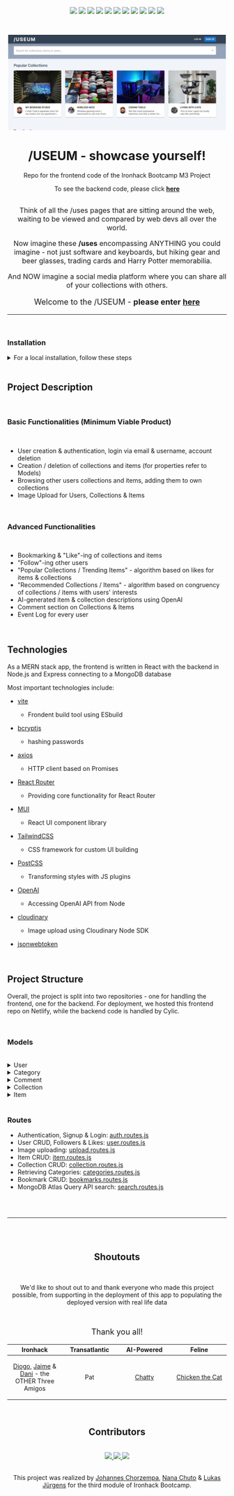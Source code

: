 <p align="center">
<img src="https://img.shields.io/netlify/aa095247-1b05-40a5-b49b-4dfb579e9d56" />
        <img src="https://img.shields.io/github/contributors/nncht/association_client" />
        <img src="https://badgen.net/github/commits/nncht/association_client/main" />
        <img src="https://img.shields.io/github/commit-activity/w/nncht/association_client" />
        <img src="https://img.shields.io/github/issues-pr-closed/nncht/association_client" />
        <img src="https://img.shields.io/npm/v/npm" />
        <img src="https://img.shields.io/github/languages/count/nncht/association_client" />
        <img src="https://img.shields.io/github/languages/top/nncht/association_client?color=yellow" />
        <img src="https://badges.aleen42.com/src/vitejs.svg" />
        <img src="https://badges.aleen42.com/src/react.svg" />
        <img src="https://badges.aleen42.com/src/react-router.svg" />

</p>
</br>

<p align="center">
<img src="public/images/default/useum_repoheader_standin.jpg" alt="a stand-in image for the useum app" width="500px"/>
</p>

<h1 align="center">/USEUM - showcase yourself!</h1>

<p align="center">Repo for the frontend code of the Ironhack Bootcamp M3 Project</p>
<p align="center">To see the backend code, please click <b><a href="https://github.com/nncht/association_server">here</a></b></p>

</br>

<div align="center" style="font-size: 16px">
  Think of all the /uses pages that are sitting around the web, waiting to be viewed and compared by web devs all over the world.

Now imagine these <b>/uses</b> encompassing ANYTHING you could imagine - not just software and keyboards, but hiking gear and beer glasses, trading cards and Harry Potter memorabilia.

And NOW imagine a social media platform where you can share all of your collections with others.

</div>

  <p align="center" style="font-size: 18px">Welcome to the /USEUM - <b>please enter <a href="https://useum.netlify.app/" target="_blank">here</a></b></p>

---

</br>

### Installation

<details>
  <summary>For a local installation, follow these steps</summary>

Always run

```bash
npm install
```

before

```bash
npm run dev
```

to make sure everything is there

</details>

</br>

## Project Description

</br>

### Basic Functionalities (Minimum Viable Product)

</br>

- User creation & authentication, login via email & username, account deletion
- Creation / deletion of collections and items (for properties refer to Models)
- Browsing other users collections and items, adding them to own collections
- Image Upload for Users, Collections & Items

</br>

### Advanced Functionalities

</br>

- Bookmarking & "Like"-ing of collections and items
- "Follow"-ing other users
- "Popular Collections / Trending Items" - algorithm based on likes for items & collections
- "Recommended Collections / Items" - algorithm based on congruency of collections / items with users' interests
- AI-generated item & collection descriptions using OpenAI
- Comment section on Collections & Items
- Event Log for every user

</br>

## Technologies

As a MERN stack app, the frontend is written in React with the backend in Node.js and Express connecting to a MongoDB database

Most important technologies include:

- [vite](https://www.npmjs.com/package/vite)
  - Frondent build tool using ESbuild
- [bcryptjs](https://www.npmjs.com/package/bcryptjs)
  - hashing passwords
- [axios](https://www.npmjs.com/package/axios)
  - HTTP client based on Promises
- [React Router](https://www.npmjs.com/package/react-router)
  - Providing core functionality for React Router
- [MUI](https://www.npmjs.com/package/@mui/material)
  - React UI component library
- [TailwindCSS](https://www.npmjs.com/package/tailwindcss)
  - CSS framework for custom UI building
- [PostCSS](https://www.npmjs.com/package/postcss)
  - Transforming styles with JS plugins
- [OpenAI](https://www.npmjs.com/package/openai)
  - Accessing OpenAI API from Node
- [cloudinary](https://www.npmjs.com/package/cloudinary)
  - Image upload using Cloudinary Node SDK
- [jsonwebtoken](https://www.npmjs.com/package/jsonwebtoken)

  </br>

## Project Structure

Overall, the project is split into two repositories - one for handling the frontend, one for the backend. For deployment, we hosted this frontend repo on Netlify, while the backend code is handled by Cylic.

</br>

### Models

</br>

<details>
  <summary>User </summary>

```javascript
const { Schema, model } = require("mongoose");
const Category = require("./Category.model");
const Collection = require("./Collection.model");
const Item = require("./Item.model");
const Comment = require("./Comment.model");

const userSchema = new Schema(
  {
    email: {
      type: String,
      required: [true, "Email is required."],
      unique: true,
      lowercase: true,
      trim: true,
    },
    password: {
      type: String,
      required: [true, "Password is required."],
    },
    username: {
      type: String,
      required: [true, "Username is required."],
      unique: true,
      trim: true,
    },

    userbio: {
      type: String,
      maxlength: 2000,
    },

    pronouns: {
      type: String,
    },

    imageUrl: {
      type: String,
      default: "/images/default/default-profile.png",
    },

    headerImageUrl: {
      type: String,
      default: "/images/default/default-header.svg",
    },

    collections: [
      {
        type: Schema.Types.ObjectId,
        ref: "Collection",
      },
    ],
    items: [
      {
        type: Schema.Types.ObjectId,
        ref: "Item",
      },
    ],
    bookmarks: [
      {
        type: Schema.Types.ObjectId,
        ref: "Item",
      },
      {
        type: Schema.Types.ObjectId,
        ref: "Collection",
      },
    ],
    likes: [
      {
        type: Schema.Types.ObjectId,
        ref: "Item",
      },
      {
        type: Schema.Types.ObjectId,
        ref: "Collection",
      },
    ],
    categories: [
      {
        type: Schema.Types.ObjectId,
        ref: "Category",
      },
    ],
    followers: [
      {
        type: Schema.Types.ObjectId,
        ref: "User",
      },
    ],
    following: [
      {
        type: Schema.Types.ObjectId,
        ref: "User",
      },
    ],
    comments: [
      {
        type: Schema.Types.ObjectId,
        ref: "Comment",
      },
    ],
  },
  {
    // this second object adds extra properties: `createdAt` and `updatedAt`
    timestamps: true,
  }
);

const User = model("User", userSchema);

module.exports = User;
```

</details>

<details>
  <summary>Category </summary>

```javascript
const mongoose = require("mongoose");

const categorySchema = new mongoose.Schema({
  category: {
    type: String,
  },
});

const Category = mongoose.model("Category", categorySchema);

module.exports = Category;
```

</details>

<details>
  <summary>Comment </summary>

```javascript
const { Schema, model } = require("mongoose");

const CommentSchema = new Schema(
  {
    title: {
      type: String,
      // required: [true, 'Title is required.'],
      unique: false,
    },
    body: {
      type: String,
    },
    user: {
      type: Schema.Types.ObjectId,
      ref: "User",
    },
    item: {
      type: Schema.Types.ObjectId,
      ref: "Item",
    },
  },
  {
    timestamps: true,
  }
);

const Comment = model("Comment", CommentSchema);

module.exports = Comment;
```

</details>

<details>
  <summary>Collection </summary>

```javascript
const { Schema, model } = require("mongoose");

const User = require("./User.model");
const Item = require("./Item.model");
const Comment = require("./Comment.model");
const Category = require("./Category.model");

const collectionSchema = new Schema(
  {
    name: {
      type: String,
      required: [true, "Name is required."],
      unique: true,
    },
    description: {
      type: String,
    },

    imageUrl: {
      type: String,
      default: "/images/default/default-collection.svg",
    },
    createdBy: {
      type: Schema.Types.ObjectId,
      ref: "User",
    },

    items: [
      {
        type: Schema.Types.ObjectId,
        ref: "Item",
      },
    ],
    comments: [
      {
        type: Schema.Types.ObjectId,
        ref: "Comment",
      },
    ],
    likes: [
      {
        type: Schema.Types.ObjectId,
        ref: "User",
      },
    ],
    categories: [
      {
        type: Schema.Types.ObjectId,
        ref: "Category",
      },
    ],
  },
  {
    // this second object adds extra properties: `createdAt` and `updatedAt`
    timestamps: true,
  }
);

const Collection = model("Collection", collectionSchema);

module.exports = Collection;
```

</details>

<details>
  <summary>Item </summary>

```javascript
const { Schema, model } = require("mongoose");

const Collection = require("./Collection.model");
const Comment = require("./Comment.model");
const User = require("./User.model");
const Category = require("./Category.model");

const itemSchema = new Schema(
  {
    name: {
      type: String,
      required: [true, "Name is required."],
      unique: true,
    },
    description: {
      type: String,
    },
    imageUrl: {
      type: String,
      default: "/images/default/default-item.svg",
    },
    categories: [
      {
        type: Schema.Types.ObjectId,
        ref: "Category",
      },
    ],
    collections: [
      {
        type: Schema.Types.ObjectId,
        ref: "Collection",
      },
    ],
    users: [
      {
        type: Schema.Types.ObjectId,
        ref: "User",
      },
    ],
    likes: [
      {
        type: Schema.Types.ObjectId,
        ref: "User",
      },
    ],
    comments: [
      {
        type: Schema.Types.ObjectId,
        ref: "Comment",
      },
    ],

    createdBy: {
      type: Schema.Types.ObjectId,
      ref: "User",
    },
  },
  {
    timestamps: true,
  }
);

const Item = model("Item", itemSchema);

module.exports = Item;
```

</details>

</br>

### Routes

- Authentication, Signup & Login: [auth.routes.js](https://github.com/nncht/association_server/blob/main/routes/auth.routes.js)
- User CRUD, Followers & Likes: [user.routes.js](https://github.com/nncht/association_server/blob/main/routes/user.routes.js)
- Image uploading: [upload.routes.js](https://github.com/nncht/association_server/blob/main/routes/upload.routes.js)
- Item CRUD: [item.routes.js](https://github.com/nncht/association_server/blob/main/routes/item.routes.js)
- Collection CRUD: [collection.routes.js](https://github.com/nncht/association_server/blob/main/routes/collection.routes.js)
- Retrieving Categories: [categories.routes.js](https://github.com/nncht/association_server/blob/main/routes/categories.routes.js)
- Bookmark CRUD: [bookmarks.routes.js](https://github.com/nncht/association_server/blob/main/routes/bookmarks.routes.js)
- MongoDB Atlas Query API search: [search.routes.js](https://github.com/nncht/association_server/blob/main/routes/search.routes.js)

</br>

</br>

---

</br>
</br>

<h2 align="center"> Shoutouts </h2>
</br>

<p align="center">We'd like to shout out to and thank everyone who made this project possible, from supporting in the deployment of this app to populating the deployed version with real life data</p>

</br>

<div align="center">

<p style="font-size: 18px">Thank you all!</p>

  <table width="100%">
    <thead>
      <tr>
          <th style="text-align: center" width="25%">Ironhack</th>
          <th style="text-align: center" width="25%">Transatlantic</th>
          <th style="text-align: center" width="25%">AI-Powered</th>
          <th style="text-align: center" width="25%">Feline</th>
      </tr>
    </thead>
    <tbody>
      <tr align="center">
        <td>
          <p><a href="https://github.com/InstructorDiogo" target="_blank">Diogo</a>, <a href="https://github.com/Jaime-Laureano" target="_blank">Jaime</a> & <a href="https://github.com/DaniCalvente" target="_blank">Dani</a> - the OTHER Three Amigos</p>
        </td>
        <td>
          <p>Pat</p>
        </td>
        <td>
          <p><a href="https://chat.openai.com" target="_blank">Chatty</a></p>
        </td>
        <td>
          <p><a href="https://files.mastodon.social/cache/media_attachments/files/109/766/990/965/340/131/original/65b440331774fdec.jpg" target="_blank">Chicken the Cat</a></p>
        </td>
      </tr>
    </tbody>
  </table>
</div>

</br>

<h2 align="center"> Contributors </h2>

</br>

<div align="center">
  <a href="https://github.com/jmchor/activity_logger/graphs/contributors" >
    <img src="https://avatars.githubusercontent.com/u/110151013?v=4" width="100"/>
    <img src="https://avatars.githubusercontent.com/u/105007117?v=4" width="100"/>
    <img src="https://avatars.githubusercontent.com/u/108548830?v=4" width="100"/>
  </a>
</div>

</br>

<p align="center">This project was realized by <a href="https://github.com/jmchor">Johannes Chorzempa</a>, <a href="https://github.com/nncht" target="_blank">Nana Chuto</a> & <a href="https://github.com/lukasmerlin" target="_blank">Lukas Jürgens</a> for the third module of Ironhack Bootcamp.</p>

